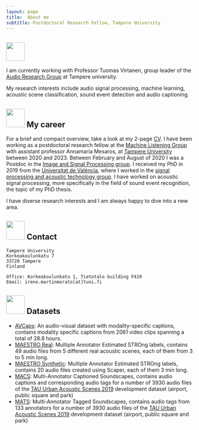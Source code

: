 ```yaml
---
layout: page
title:  About me
subtitle: Postdoctoral Research Fellow, Tampere University
---
```


## <img src="../img/about_me.png" height="50px"> 
I am currently working with Professor Tuomas Virtanen, group leader of the [Audio Research Group](https://webpages.tuni.fi/arg/) at Tampere university.

My research interests include audio signal processing, machine learning, acoustic scene classification, sound event detection and audio captioning.

## <img src="../img/career.png" height="50px"> My career
For a brief and compact overview, take a look at my 2-page [CV](../documents/Martin_CV.pdf).
I have been working as a postdoctoral research fellow at the [Machine Listening Group](https://research.tuni.fi/machinelistening/) with assistant professor Annamaria Mesaros,
at [Tampere University](https://www.tuni.fi/en) between 2020 and 2023. Between February and August of 2020 I was a Postdoc in the [Image and Signal Processing group](https://isp.uv.es/).
I received my PhD in 2019 from the [Universitat de València](https://www.uv.es/), where I worked in the 
[signal processing and acoustic technology group](https://spat.blogs.uv.es/). 
I have worked on acoustic signal processing, more specifically in the field of sound event recognition, the topic of my PhD thesis.

I have diverse research interests and I am always happy to dive into a new area. 


## <img src="../img/contact.png" height="50px"> Contact

```
Tampere University
Korkeakoulunkatu 7
33720 Tampere
Finland

Office: Korkeakoulunkatu 1, Tietotalo building F419
Email: irene.martinmorato[at]tuni.fi
```


## <img src="../img/datasets.png" height="50px"> Datasets
- [AVCaps](https://zenodo.org/records/14536325): An audio-visual dataset with modality-specific captions, contains modality specific captions from 2061 video clips spanning a total of 28.8 hours.  
- [MAESTRO Real](https://zenodo.org/record/7244360): Multiple Annotator Estimated STROng labels, contains 49 audio files from 5 different real acoustic scenes, each of them from 3 to 5 min long.  
- [MAESTRO Synthetic](https://zenodo.org/record/5126478): Multiple Annotator Estimated STROng labels, contains 20 audio files created using Scaper, each of them 3 min long.  
- [MACS](https://zenodo.org/record/5114771): Multi-Annotator Captioned Soundscapes, contains audio captions and corresponding audio tags for a number of 3930 audio files of the [TAU Urban Acoustic Scenes 2019](https://zenodo.org/record/2589280) development dataset (airport, public square and park)
- [MATS](https://zenodo.org/record/4774960): Multi-Annotator Tagged Soundscapes, contains audio tags from 133 annotators for a number of 3930 audio files of the [TAU Urban Acoustic Scenes 2019](https://zenodo.org/record/2589280) development dataset (airport, public square and park)


